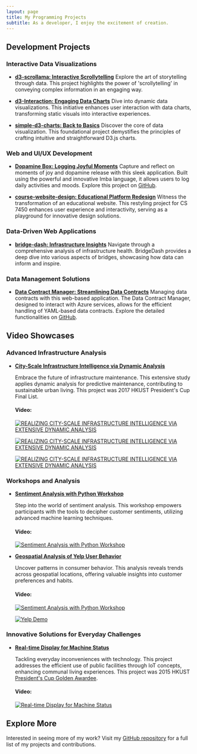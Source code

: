 ```yaml
---
layout: page
title: My Programming Projects
subtitle: As a developer, I enjoy the excitement of creation.
---
```


## Development Projects

### Interactive Data Visualizations
- **[d3-scrollama: Interactive Scrollytelling](https://cynthialmy.github.io/d3-scrollama/)**
  Explore the art of storytelling through data. This project highlights the power of 'scrollytelling' in conveying complex information in an engaging way.

- **[d3-Interaction: Engaging Data Charts](https://cynthialmy.github.io/d3-Interaction/)**
  Dive into dynamic data visualizations. This initiative enhances user interaction with data charts, transforming static visuals into interactive experiences.

- **[simple-d3-charts: Back to Basics](https://cynthialmy.github.io/simple-d3-charts/)**
  Discover the core of data visualization. This foundational project demystifies the principles of crafting intuitive and straightforward D3.js charts.

### Web and UI/UX Development

- **[Dopamine Box: Logging Joyful Moments](https://cynthialmy.github.io/imba-habit/)**
  Capture and reflect on moments of joy and dopamine release with this sleek application. Built using the powerful and innovative Imba language, it allows users to log daily activities and moods. Explore this project on [GitHub](https://github.com/cynthialmy/imba-habit/).

- **[course-website-design: Educational Platform Redesign](https://cynthialmy.github.io/course-website-design/)**
  Witness the transformation of an educational website. This restyling project for CS 7450 enhances user experience and interactivity, serving as a playground for innovative design solutions.

### Data-Driven Web Applications
- **[bridge-dash: Infrastructure Insights](https://bridge-dash-90f35a395f88.herokuapp.com/)**
  Navigate through a comprehensive analysis of infrastructure health. BridgeDash provides a deep dive into various aspects of bridges, showcasing how data can inform and inspire.

### Data Management Solutions
- **[Data Contract Manager: Streamlining Data Contracts](https://data-contract-manager.azurewebsites.net/)**
  Managing data contracts with this web-based application. The Data Contract Manager, designed to interact with Azure services, allows for the efficient handling of YAML-based data contracts. Explore the detailed functionalities on [GitHub](https://github.com/volvo-cars/data-contract-manager).

## Video Showcases

### Advanced Infrastructure Analysis
- **[City-Scale Infrastructure Intelligence via Dynamic Analysis](resources/2017-POSTER-FYP.pdf)**

  Embrace the future of infrastructure maintenance. This extensive study applies dynamic analysis for predictive maintenance, contributing to sustainable urban living. This project was 2017 HKUST President's Cup Final List.

  #### Video:

  [![REALIZING CITY-SCALE INFRASTRUCTURE INTELLIGENCE VIA EXTENSIVE DYNAMIC ANALYSIS](https://img.youtube.com/vi/xRT6hPYlndc/0.jpg)](https://www.youtube.com/watch?v=xRT6hPYlndc)

  [![REALIZING CITY-SCALE INFRASTRUCTURE INTELLIGENCE VIA EXTENSIVE DYNAMIC ANALYSIS](https://img.youtube.com/vi/cpcj_DlfkNQ/0.jpg)](https://www.youtube.com/watch?v=cpcj_DlfkNQ)

  [![REALIZING CITY-SCALE INFRASTRUCTURE INTELLIGENCE VIA EXTENSIVE DYNAMIC ANALYSIS](https://img.youtube.com/vi/zTncLSXekfI/0.jpg)](https://www.youtube.com/watch?v=zTncLSXekfI)

### Workshops and Analysis
- **[Sentiment Analysis with Python Workshop](https://github.com/cynthialmy/Sentiment-Analysis-with-Scikit-learn)**

  Step into the world of sentiment analysis. This workshop empowers participants with the tools to decipher customer sentiments, utilizing advanced machine learning techniques.

  #### Video:

  [![Sentiment Analysis with Python Workshop](https://img.youtube.com/vi/ywkblnkrr2k/0.jpg)](https://www.youtube.com/watch?v=ywkblnkrr2k)


- **[Geospatial Analysis of Yelp User Behavior](https://github.com/cynthialmy/Geospatial_Analysis_for_Yelp_User_Behaviour/blob/main/team010poster.pdf)**

  Uncover patterns in consumer behavior. This analysis reveals trends across geospatial locations, offering valuable insights into customer preferences and habits.

  #### Video:

  [![Sentiment Analysis with Python Workshop](https://img.youtube.com/vi/0bh1kNOlYd8/0.jpg)](https://www.youtube.com/watch?v=0bh1kNOlYd8)

  [![Yelp Demo](https://img.youtube.com/vi/cZWj-torlqY/0.jpg)](https://www.youtube.com/watch?v=cZWj-torlqY)

### Innovative Solutions for Everyday Challenges
- **[Real-time Display for Machine Status](resources/2015-poster-president-cup.pdf)**

  Tackling everyday inconveniences with technology. This project addresses the efficient use of public facilities through IoT concepts, enhancing communal living experiences. This project was 2015 HKUST [President's Cup Golden Awardee](https://www.ce.ust.hk/news/gold-award-2014-2015-presidents-cup).

  #### Video:

  [![Real-time Display for Machine Status](https://img.youtube.com/vi/c284vsNPz00/0.jpg)](https://www.youtube.com/watch?v=c284vsNPz00)

## Explore More

Interested in seeing more of my work? Visit my [GitHub repository](https://github.com/cynthialmy) for a full list of my projects and contributions.

<!-- ## Let's Connect!

I'm always open to discussing new ideas, collaborative ventures, or opportunities. Feel free to [reach out](mailto:cynthialmy@gmail.com) for a chat or brainstorming session. Together, we can drive innovation and create a data-driven future! -->
